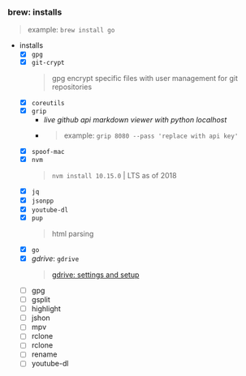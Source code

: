 ### brew: installs
 > example: `brew install go`

 * installs
	- [x] `gpg`
	- [x] `git-crypt`
		> gpg encrypt specific files with user management for git repositories
	- [x] `coreutils`
	- [x] `grip`
		- _live github api markdown viewer with python localhost_
		- > example: `grip 8080 --pass 'replace with api key'`
	- [x] `spoof-mac`
	- [x] `nvm`
		> `nvm install 10.15.0` | LTS as of 2018
	- [x] `jq`
	- [x] `jsonpp`
	- [x] `youtube-dl`
	- [x] `pup`
		> html parsing
	- [x] `go`
	- [x] _gdrive_: `gdrive`
		> [gdrive: settings and setup](/settings/cli.app.gdrive.install.md)
	- [ ] gpg
	- [ ] gsplit
	- [ ] highlight
	- [ ] jshon
	- [ ] mpv
	- [ ] rclone
	- [ ] rclone
	- [ ] rename
	- [ ] youtube-dl